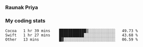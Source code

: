 ### Raunak Priya

### My coding stats

<!--START_SECTION:waka-->
```text
Cocoa   1 hr 39 mins    ████████████▒░░░░░░░░░░░░   49.73 % 
Swift   1 hr 27 mins    ███████████░░░░░░░░░░░░░░   43.68 % 
Other   13 mins         █▓░░░░░░░░░░░░░░░░░░░░░░░   06.59 % 
```
<!--END_SECTION:waka-->
